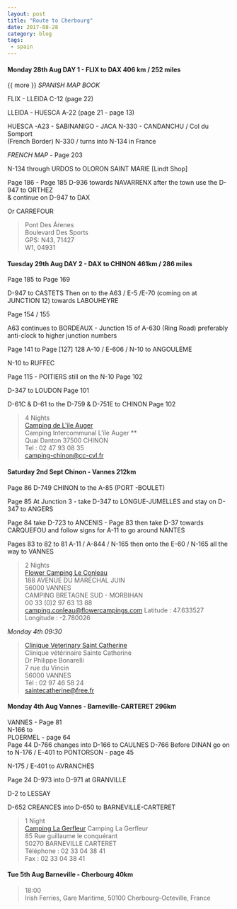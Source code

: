 ```yaml
---
layout: post
title: "Route to Cherbourg"
date: 2017-08-28
category: blog
tags:
 - spain
---
```


<!--start excerpt-->

#### Monday 28th Aug DAY 1  - FLIX  to  DAX  406 km / 252 miles ####
{{ more }}
*SPANISH MAP BOOK*

FLIX - LLEIDA  C-12  (page 22)

LLEIDA - HUESCA   A-22  (page 21 - page 13)

HUESCA -A23 - SABINANIGO - JACA N-330 - CANDANCHU / Col du Somport   
(French Border)  N-330 / turns into N-134 in France

*FRENCH MAP* - Page 203

N-134 through URDOS to OLORON SAINT MARIE  [Lindt Shop]

Page 186 - Page 185	D-936  towards  NAVARRENX  after the town use the D-947 to  ORTHEZ  
& continue on D-947 to DAX

Or CARREFOUR


>Pont Des Áŕenes  
Boulevard Des Sports  
GPS:  N43, 71427  
>    W1, 04931  
    
    
#### Tuesday 29th Aug DAY 2 - DAX to CHINON  461km / 286 miles ####

Page 185 to Page 169

D-947 to CASTETS
Then on to the A63 / E-5 /E-70 (coming on at JUNCTION 12) towards LABOUHEYRE

Page 154 / 155

A63 continues to BORDEAUX - Junction 15 of A-630 (Ring Road) preferably anti-clock to higher junction numbers

Page 141 to Page [127] 128
A-10 / E-606 / N-10  to  ANGOULEME

N-10 to RUFFEC

Page 115 - POITIERS still on the N-10 
Page 102

D-347 to LOUDON Page 101

D-61C & D-61 to the D-759 & D-751E to CHINON Page 102

>4 Nights  
[Camping de L'ile Auger](http://www.camping-chinon.com)  
Camping Intercommunal L'íle Auger **  
Quai Danton 37500 CHINON  
Tel : 02 47 93 08 35  
>camping-chinon@cc-cvl.fr  

#### Saturday 2nd Sept Chinon - Vannes 212km ####

Page 86
D-749 CHINON to the A-85 (PORT -BOULET)

Page 85
At Junction 3 - take D-347 to LONGUE-JUMELLES and stay on D-347 to ANGERS

Page 84  take D-723 to ANCENIS - Page 83  then take D-37 towards  CARQUEFOU and follow signs for A-11 to go around NANTES

Pages 83 to 82 to 81  A-11 / A-844 / N-165 then onto the E-60 / N-165 all the way to VANNES


>2 Nights  
[Flower Camping Le Conleau](http://www.vannes-camping.com)  
188 AVENUE DU MARÉCHAL JUIN  
56000 VANNES  
CAMPING BRETAGNE SUD - MORBIHAN  
 00 33 (0)2 97 63 13 88  
 camping.conleau@flowercampings.com
 Latitude : 47.633527  
>Longitude : -2.780026  
  
*Monday 4th 09:30*
>[Clinique Veterinary Saint Catherine](http://>www.votreveto.net/vetoconseil/AccueilClinique.aspx?code=12449&parent=12449)  
>Clinique vétérinaire Sainte Catherine  
>Dr Philippe Bonarelli  
>7 rue du Vincin  
>56000 VANNES  
>Tél : 02 97 46 58 24  
>saintecatherine@free.fr  

#### Monday 4th Aug Vannes - Barneville-CARTERET 296km ####

VANNES - Page 81  
N-166 to  
PLOERMEL - page 64  
Page 44 D-766 changes into D-166 to CAULNES
D-766
Before DINAN go on to N-176 / E-401 to PONTORSON - page 45

N-175 / E-401 to AVRANCHES

Page 24   D-973  into  D-971  at GRANVILLE

D-2 to LESSAY

D-652 CREANCES into D-650 to BARNEVILLE-CARTERET

>1 Night  
[Camping La Gerfleur](http://www.lagerfleur.fr)
>Camping La Gerfleur  
>85 Rue guillaume le conquérant  
>50270 BARNEVILLE CARTERET  
>Téléphone : 02 33 04 38 41  
>Fax : 02 33 04 38 41  

#### Tue 5th Aug Barneville - Cherbourg 40km ####


>18:00  
>Irish Ferries, Gare Maritime, 50100 Cherbourg-Octeville, France
